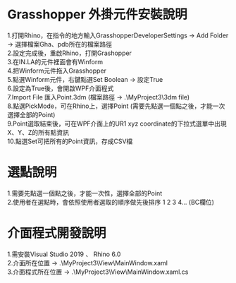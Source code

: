 # Grasshopper 外掛元件安裝說明  
  
1.打開Rhino，在指令的地方輸入GrasshopperDeveloperSettings -> Add Folder -> 選擇檔案Gha、pdb所在的檔案路徑  
2.設定完成後，重啟Rhino，打開Grashopper  
3.在IN.LA的元件裡面會有Winform  
4.把Winform元件拖入Grasshopper  
5.點選Winform元件，右鍵點選Set Boolean -> 設定True    
6.設定為True後，會開啟WPF介面程式  
7.Import File 匯入Point.3dm (檔案路徑 -> .\MyProject3\3dm file)  
8.點選PickMode，可在Rhino上，選擇Point (需要先點選一個點之後，才能一次選擇全部的Point)  
9.Point選取結束後，可在WPF介面上的UR1 xyz coordinate的下拉式選單中出現X、Y、Z的所有點資訊  
10.點選Set可把所有的Point資訊，存成CSV檔  
  
# 選點說明  
1.需要先點選一個點之後，才能一次性，選擇全部的Point  
2.使用者在選點時，會依照使用者選取的順序做先後排序 1 2 3 4... (BC欄位)  
  
# 介面程式開發說明  
1.需安裝Visual Studio 2019 、 Rhino 6.0  
2.介面所在位置 -> .\MyProject3\View\MainWindow.xaml  
3.介面程式所在位置 -> .\MyProject3\View\MainWindow.xaml.cs  

